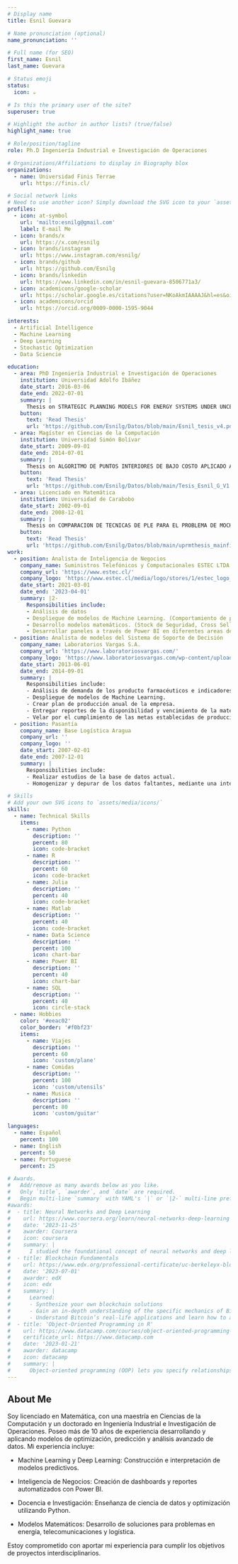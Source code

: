 ```yaml
---
# Display name
title: Esnil Guevara

# Name pronunciation (optional)
name_pronunciation: ''

# Full name (for SEO)
first_name: Esnil
last_name: Guevara

# Status emoji
status:
  icon: ☕️

# Is this the primary user of the site?
superuser: true

# Highlight the author in author lists? (true/false)
highlight_name: true

# Role/position/tagline
role: Ph.D Ingeniería Industrial e Investigación de Operaciones

# Organizations/Affiliations to display in Biography blox
organizations:
  - name: Universidad Finis Terrae
    url: https://finis.cl/

# Social network links
# Need to use another icon? Simply download the SVG icon to your `assets/media/icons/` folder.
profiles:
  - icon: at-symbol
    url: 'mailto:esnilg@gmail.com'
    label: E-mail Me
  - icon: brands/x
    url: https://x.com/esnilg
  - icon: brands/instagram
    url: https://www.instagram.com/esnilg/
  - icon: brands/github
    url: https://github.com/Esnilg
  - icon: brands/linkedin
    url: https://www.linkedin.com/in/esnil-guevara-8506771a3/
  - icon: academicons/google-scholar
    url: https://scholar.google.es/citations?user=NKoAkmIAAAAJ&hl=es&oi=ao
  - icon: academicons/orcid
    url: https://orcid.org/0009-0000-1595-9044

interests:
  - Artificial Intelligence
  - Machine Learning
  - Deep Learning
  - Stochastic Optimization
  - Data Sciencie

education:
  - area: PhD Ingeniería Industrial e Investigación de Operaciones
    institution: Universidad Adolfo Ibáñez
    date_start: 2016-03-06
    date_end: 2022-07-01
    summary: |
      Thesis on STRATEGIC PLANNING MODELS FOR ENERGY SYSTEMS UNDER UNCERTINTY. Supervised by [Tito Homem-de-Mello](https://negocios.uai.cl/profesor/tito-homem-mello/) and [Frédéric Babonneau](https://www.linkedin.com/in/babonneau/?originalSubdomain=cl).
    button:
      text: 'Read Thesis'
      url: 'https://github.com/Esnilg/Datos/blob/main/Esnil_tesis_v4.pdf'
  - area: Magíster en Ciencias de la Computación
    institution: Universidad Simón Bolívar
    date_start: 2009-09-01
    date_end: 2014-07-01
    summary: |
      Thesis on ALGORITMO DE PUNTOS INTERIORES DE BAJO COSTO APLICADO AL PROBLEMA DE MÁQUINAS DE SOPORTE VECTORIAL. Supervised by [Maria D. Gonzalez-Lima](https://www.researchgate.net/profile/Maria-Gonzalez-Lima).
    button:
      text: 'Read Thesis'
      url: 'https://github.com/Esnilg/Datos/blob/main/Tesis_Esnil_G_V1.pdf'
  - area: Licenciado en Matemática
    institution: Universidad de Carabobo
    date_start: 2002-09-01
    date_end: 2008-12-01
    summary: |
      Thesis on COMPARACION DE TECNICAS DE PLE PARA EL PROBLEMA DE MOCHILA MULTIPLE CON COLORES CON APLICACION A LA DISTRIBUCION DE VEHICULOS NUEVOS EN VENEZUELA. Supervised by [Victor Griffin](https://www.researchgate.net/profile/Victor-Griffin-2).
    button:
      text: 'Read Thesis'
      url: 'https://github.com/Esnilg/Datos/blob/main/uprmthesis_mainfile_esp.pdf'
work:
  - position: Analista de Inteligencia de Negocios
    company_name: Suministros Telefónicos y Computacionales ESTEC LTDA
    company_url: 'https://www.estec.cl/'
    company_logo: 'https://www.estec.cl/media/logo/stores/1/estec_logo_G.png'
    date_start: 2021-03-01
    date_end: '2023-04-01'
    summary: |2-
      Responsibilities include:
      - Análisis de datos
      - Despliegue de modelos de Machine Learning. (Comportamiento de pago de los clientes, Forecasting) 
      - Desarrollo modelos matemáticos. (Stock de Seguridad, Cross Selling, Supply Chain, Slotting, Proyección de inventario)
      - Desarrollar paneles a través de Power BI en diferentes areas de la empresa.
  - position: Analista de modelos del Sistema de Soporte de Decisión
    company_name: Laboratorios Vargas S.A.
    company_url: 'https://www.laboratoriosvargas.com/'
    company_logo: 'https://www.laboratoriosvargas.com/wp-content/uploads/2021/01/Logo-Footer-Shadow.png'
    date_start: 2013-06-01
    date_end: 2014-09-01
    summary: |
      Responsibilities include:
      - Análisis de demanda de los producto farmacéuticos e indicadores de ventas
      - Despliegue de modelos de Machine Learning.
      - Crear plan de producción anual de la empresa. 
      - Entregar reportes de la disponibilidad y vencimiento de la materia prima.
      - Velar por el cumplimiento de las metas establecidas de producción.
  - position: Pasantía
    company_name: Base Logística Aragua
    company_url: ''
    company_logo: ''
    date_start: 2007-02-01
    date_end: 2007-12-01
    summary: |
      Responsibilities include:
      - Realizar estudios de la base de datos actual.
      - Homogenizar y depurar de los datos faltantes, mediante una interfaz gráfica que conecta R y MySQL.

# Skills
# Add your own SVG icons to `assets/media/icons/`
skills:
  - name: Technical Skills
    items:
      - name: Python
        description: ''
        percent: 80
        icon: code-bracket
      - name: R
        description: ''
        percent: 60
        icon: code-bracket
      - name: Julia
        description: ''
        percent: 40
        icon: code-bracket
      - name: Matlab
        description: ''
        percent: 40
        icon: code-bracket
      - name: Data Science
        description: ''
        percent: 100
        icon: chart-bar
      - name: Power BI
        description: ''
        percent: 40
        icon: chart-bar
      - name: SQL
        description: ''
        percent: 40
        icon: circle-stack
  - name: Hobbies
    color: '#eeac02'
    color_border: '#f0bf23'
    items:
      - name: Viajes
        description: ''
        percent: 60
        icon: 'custom/plane'
      - name: Comidas
        description: ''
        percent: 100
        icon: 'custom/utensils'
      - name: Musica
        description: ''
        percent: 80
        icon: 'custom/guitar'

languages:
  - name: Español
    percent: 100
  - name: English
    percent: 50
  - name: Portuguese
    percent: 25

# Awards.
#   Add/remove as many awards below as you like.
#   Only `title`, `awarder`, and `date` are required.
#   Begin multi-line `summary` with YAML's `|` or `|2-` multi-line prefix and indent 2 spaces below.
#awards:
#  - title: Neural Networks and Deep Learning
#    url: https://www.coursera.org/learn/neural-networks-deep-learning
#    date: '2023-11-25'
#    awarder: Coursera
#    icon: coursera
#    summary: |
#      I studied the foundational concept of neural networks and deep learning. By the end, I was familiar with the significant technological trends driving the rise of deep learning; build, train, and apply fully connected deep neural networks; implement efficient (vectorized) neural networks; identify key parameters in a neural network’s architecture; and apply deep learning to your own applications.
#  - title: Blockchain Fundamentals
#    url: https://www.edx.org/professional-certificate/uc-berkeleyx-blockchain-fundamentals
#    date: '2023-07-01'
#    awarder: edX
#    icon: edx
#    summary: |
#      Learned:
#      - Synthesize your own blockchain solutions
#      - Gain an in-depth understanding of the specific mechanics of Bitcoin
#      - Understand Bitcoin’s real-life applications and learn how to attack and destroy Bitcoin, Ethereum, smart contracts and Dapps, and alternatives to Bitcoin’s Proof-of-Work consensus algorithm
#  - title: 'Object-Oriented Programming in R'
#    url: https://www.datacamp.com/courses/object-oriented-programming-with-s3-and-r6-in-r
#    certificate_url: https://www.datacamp.com
#    date: '2023-01-21'
#    awarder: datacamp
#    icon: datacamp
#    summary: |
#      Object-oriented programming (OOP) lets you specify relationships between functions and the objects that they can act on, helping you manage complexity in your code. This is an intermediate level course, providing an introduction to OOP, using the S3 and R6 systems. S3 is a great day-to-day R programming tool that simplifies some of the functions that you write. R6 is especially useful for industry-specific analyses, working with web APIs, and building GUIs.
---
```


## About Me

Soy licenciado en Matemática, con una maestría en Ciencias de la Computación y un doctorado en Ingeniería Industrial e Investigación de Operaciones. Poseo más de 10 años de experiencia desarrollando y aplicando modelos de optimización, predicción y
análisis avanzado de datos. Mi experiencia incluye:


- Machine Learning y Deep Learning: Construcción e interpretación de modelos predictivos.

- Inteligencia de Negocios: Creación de dashboards y reportes automatizados con Power BI.

- Docencia e Investigación: Enseñanza de ciencia de datos y optimización utilizando Python.

- Modelos Matemáticos: Desarrollo de soluciones para problemas en energía, telecomunicaciones y logística.

Estoy comprometido con aportar mi experiencia para cumplir los objetivos de proyectos interdisciplinarios.